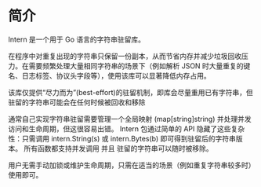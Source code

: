 # 简介
Intern 是一个用于 Go 语言的字符串驻留库。

在程序中对重复出现的字符串只保留一份副本，从而节省内存并减少垃圾回收压力。在需要频繁处理大量相同字符串的场景下（例如解析 JSON 时大量重复的键名、日志标签、协议头字段等），使用该库可以显著降低内存占用。

该库仅提供“尽力而为”(best-effort)的驻留机制，即库会尽量重用已有字符串，但驻留的字符串可能会在任何时候被回收和移除

通常自己实现字符串驻留需要管理一个全局映射 (map[string]string) 并处理并发访问和生命周期，但这很容易出错。
Intern 包通过简单的 API 隐藏了这些复杂性：只需调用 intern.String(s) 或 intern.Bytes(b) 即可得到驻留后的字符串版本。
所有函数都支持并发调用 并且 驻留的字符串可以随时被移除。

用户无需手动加锁或维护生命周期，只需在适当的场景（例如重复字符串较多时）使用即可。


#
